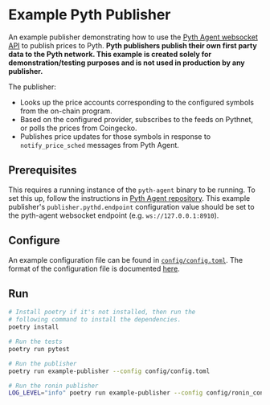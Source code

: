 # Example Pyth Publisher
An example publisher demonstrating how to use the [Pyth Agent websocket API](https://docs.pyth.network/publish-data/pyth-client-websocket-api) to publish prices to Pyth. **Pyth publishers publish their own first party data to the Pyth network. This example is created solely for demonstration/testing purposes and is not used in production by any publisher.**

The publisher:
- Looks up the price accounts corresponding to the configured symbols from the on-chain program.
- Based on the configured provider, subscribes to the feeds on Pythnet, or polls the prices from Coingecko.
- Publishes price updates for those symbols in response to `notify_price_sched` messages from Pyth Agent.

## Prerequisites
This requires a running instance of the `pyth-agent` binary to be running. To set this up, follow the instructions in [Pyth Agent repository]([https://docs.pyth.network/publish-data](https://github.com/pyth-network/pyth-agent)). This example publisher's `publisher.pythd.endpoint` configuration value should be set to the pyth-agent websocket endpoint (e.g. `ws://127.0.0.1:8910`).

## Configure
An example configuration file can be found in [`config/config.toml`](config/config.toml). The format of the configuration file is documented [here](publisher/config.py).

## Run
```bash
# Install poetry if it's not installed, then run the
# following command to install the dependencies.
poetry install

# Run the tests
poetry run pytest

# Run the publisher
poetry run example-publisher --config config/config.toml

# Run the ronin publisher
LOG_LEVEL="info" poetry run example-publisher --config config/ronin_config.toml
```

